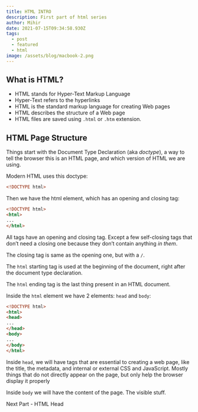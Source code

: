 ```yaml
---
title: HTML INTRO
description: First part of html series
author: Mihir
date: 2021-07-15T09:34:58.930Z
tags:
  - post
  - featured
  - html
image: /assets/blog/macbook-2.png
---
```

## What is HTML?

- HTML stands for Hyper-Text Markup Language
- Hyper-Text refers to the hyperlinks
- HTML is the standard markup language for creating Web pages
- HTML describes the structure of a Web page
- HTML files are saved using `.html` or `.htm` extension.

## HTML Page Structure

Things start with the Document Type Declaration (aka *doctype*), a way to tell the browser this is an HTML page, and which version of HTML we are using.

Modern HTML uses this doctype:

```html
<!DOCTYPE html>
```

Then we have the html element, which has an opening and closing tag:

```html
<!DOCTYPE html>
<html>
...
</html>
```

All tags have an opening and closing tag. Except a few self-closing 
tags that don’t need a closing one because they don’t contain anything *in them*.

The closing tag is same as the opening one, but with a `/`.

The `html` starting tag is used at the beginning of the document, right after the document type declaration.

The `html` ending tag is the last thing present in an HTML document.

Inside the `html` element we have 2 elements: `head` and `body`:

```html
<!DOCTYPE html>
<html>
<head>
...
</head>
<body>
...
</body>
</html>
```

Inside `head`, we will have tags that are essential to creating a web page, like the title, the metadata, and internal or external CSS and JavaScript. Mostly things that do not directly appear on the page, but only help the browser display it properly 

Inside `body` we will have the content of the page. The visible stuff.

Next Part - HTML Head